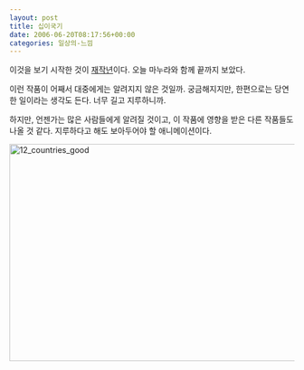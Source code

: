 ```yaml
---
layout: post
title: 십이국기
date: 2006-06-20T08:17:56+00:00
categories: 일상의-느낌
---
```

이것을 보기 시작한 것이 <a href="http://jinto.pe.kr/398">재작년</a>이다. 오늘 마누라와 함께 끝까지 보았다.

이런 작품이 어째서 대중에게는 알려지지 않은 것일까. 궁금해지지만, 한편으로는 당연한 일이라는 생각도 든다. 너무 길고 지루하니까.

하지만, 언젠가는 많은 사람들에게 알려질 것이고, 이 작품에 영향을 받은 다른 작품들도 나올 것 같다. 지루하다고 해도 보아두어야 할 애니메이션이다.

<a href="http://jinto.pe.kr/660/12_countries_good" rel="attachment wp-att-2953"><img class="alignnone size-full wp-image-2953" alt="12_countries_good" src="http://jinto.pe.kr/wp-content/uploads/2006/06/12_countries_good.jpg" width="512" height="384" /></a>
